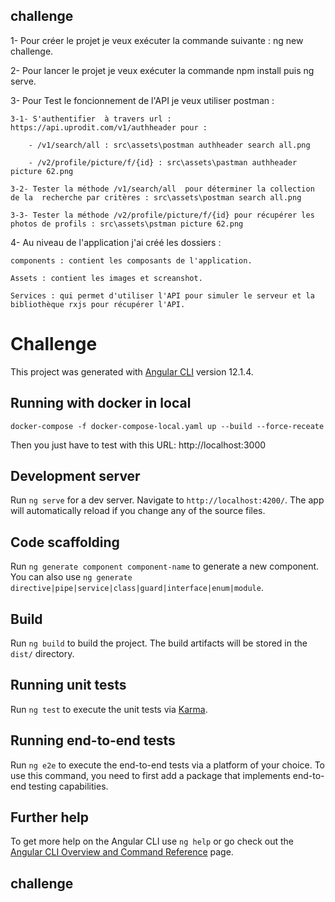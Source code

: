 ## challenge

1- Pour créer le projet je veux exécuter la commande suivante :  ng new challenge. 

2- Pour lancer  le projet je veux exécuter la commande npm install puis ng serve.

3- Pour Test le foncionnement de l'API je veux utiliser postman :

    3-1- S'authentifier  à travers url : https://api.uprodit.com/v1/authheader pour :
    
        - /v1/search/all : src\assets\postman authheader search all.png
        
        - /v2/profile/picture/f/{id} : src\assets\pastman authheader picture 62.png
        
    3-2- Tester la méthode /v1/search/all  pour déterminer la collection de la  recherche par critères : src\assets\postman search all.png
    
    3-3- Tester la méthode /v2/profile/picture/f/{id} pour récupérer les photos de profils : src\assets\pstman picture 62.png
    
4-  Au niveau de l'application j'ai créé les dossiers : 

    components : contient les composants de l'application.
    
    Assets : contient les images et screanshot.
    
    Services : qui permet d'utiliser l'API pour simuler le serveur et la bibliothèque rxjs pour récupérer l'API.

# Challenge

This project was generated with [Angular CLI](https://github.com/angular/angular-cli) version 12.1.4.

## Running with docker in local

```shell
docker-compose -f docker-compose-local.yaml up --build --force-receate
```

Then you just have to test with this URL: http://localhost:3000

## Development server

Run `ng serve` for a dev server. Navigate to `http://localhost:4200/`. The app will automatically reload if you change any of the source files.

## Code scaffolding

Run `ng generate component component-name` to generate a new component. You can also use `ng generate directive|pipe|service|class|guard|interface|enum|module`.

## Build

Run `ng build` to build the project. The build artifacts will be stored in the `dist/` directory.

## Running unit tests

Run `ng test` to execute the unit tests via [Karma](https://karma-runner.github.io).

## Running end-to-end tests

Run `ng e2e` to execute the end-to-end tests via a platform of your choice. To use this command, you need to first add a package that implements end-to-end testing capabilities.

## Further help

To get more help on the Angular CLI use `ng help` or go check out the [Angular CLI Overview and Command Reference](https://angular.io/cli) page.


## challenge
